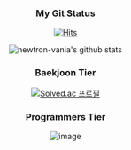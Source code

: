<div align="center">

### My Git Status 
[![Hits](https://hits.seeyoufarm.com/api/count/incr/badge.svg?url=https%3A%2F%2Fgithub.com%2Fnewtron-vania%2Fhit-counter&count_bg=%2379C83D&title_bg=%23555555&icon=&icon_color=%23FCFCFC&title=hits&edge_flat=false)](https://hits.seeyoufarm.com)

<!-- StatCard -->
![newtron-vania's github stats](https://github-readme-stats.vercel.app/api?username=newtron-vania&count_private=true&show_icons=true&theme=dark)

### Baekjoon Tier
<!-- Baekjoon Status -->
[![Solved.ac
프로필](http://mazassumnida.wtf/api/generate_badge?boj=rudtn0403)](https://solved.ac/rudtn0403)

### Programmers Tier
<!-- Programmers Tier -->
![image](https://github.com/newtron-vania/newtron-vania/assets/118050445/bc1c8cd8-cd5f-403f-955f-0dd16d8a3a9a)


<!-- productive box -->
<!--
**newtron-vania/newtron-vania** is a ✨ _special_ ✨ repository because its `README.md` (this file) appears on your GitHub profile.

Here are some ideas to get you started:

- 🔭 I’m currently working on ...
- 🌱 I’m currently learning ...
- 👯 I’m looking to collaborate on ...
- 🤔 I’m looking for help with ...
- 💬 Ask me about ...
- 📫 How to reach me: ...
- 😄 Pronouns: ...
- ⚡ Fun fact: ...
-->

</div>
